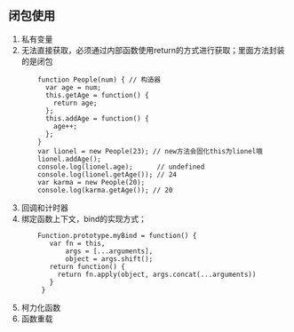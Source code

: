 ## 闭包使用
1. 私有变量
  1. 无法直接获取，必须通过内部函数使用return的方式进行获取；里面方法封装的是闭包
        ```
            function People(num) { // 构造器
              var age = num;
              this.getAge = function() {
                return age;
              };
              this.addAge = function() {
                age++;
              };
            }
            var lionel = new People(23); // new方法会固化this为lionel哦
            lionel.addAge();
            console.log(lionel.age);      // undefined
            console.log(lionel.getAge()); // 24
            var karma = new People(20);
            console.log(karma.getAge()); // 20
        ``` 
   1. 回调和计时器
   1. 绑定函数上下文，bind的实现方式；
       ```
           Function.prototype.myBind = function() {
              var fn = this,
                  args = [...arguments],
                  object = args.shift();
              return function() {
                return fn.apply(object, args.concat(...arguments))
              }
            }
       ```
   1. 柯力化函数
   1. 函数重载
